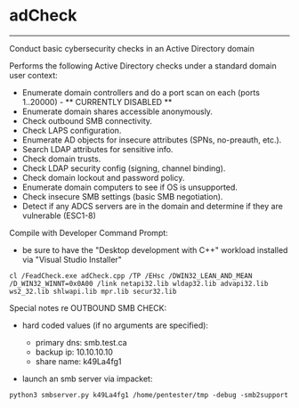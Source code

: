 # adCheck
---
Conduct basic cybersecurity checks in an Active Directory domain

Performs the following Active Directory checks under a standard domain user context:
- Enumerate domain controllers and do a port scan on each (ports 1..20000) - ** CURRENTLY DISABLED **
- Enumerate domain shares accessible anonymously.
- Check outbound SMB connectivity.
- Check LAPS configuration.
- Enumerate AD objects for insecure attributes (SPNs, no-preauth, etc.).
- Search LDAP attributes for sensitive info.
- Check domain trusts.
- Check LDAP security config (signing, channel binding).
- Check domain lockout and password policy.
- Enumerate domain computers to see if OS is unsupported.
- Check insecure SMB settings (basic SMB negotiation).
- Detect if any ADCS servers are in the domain and determine if they are vulnerable (ESC1-8)

Compile with Developer Command Prompt:
- be sure to have the "Desktop development with C++" workload installed via "Visual Studio Installer"

`cl /FeadCheck.exe adCheck.cpp /TP /EHsc /DWIN32_LEAN_AND_MEAN /D_WIN32_WINNT=0x0A00 /link netapi32.lib wldap32.lib advapi32.lib ws2_32.lib shlwapi.lib mpr.lib secur32.lib`

Special notes re OUTBOUND SMB CHECK:
- hard coded values (if no arguments are specified):
    - primary dns: smb.test.ca
    - backup ip: 10.10.10.10
    - share name: k49La4fg1

- launch an smb server via impacket:

`python3 smbserver.py k49La4fg1 /home/pentester/tmp -debug -smb2support`
